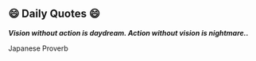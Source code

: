 ## 😄 Daily Quotes 😄

_**Vision without action is daydream. Action without vision is nightmare..**_

Japanese Proverb

